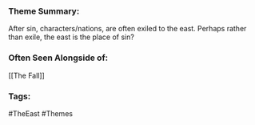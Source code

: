 ### Theme Summary:
After sin, characters/nations, are often exiled to the east. Perhaps rather than exile, the east is the place of sin?

### Often Seen Alongside of:
[[The Fall]]
### Tags:
#TheEast #Themes 